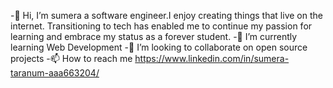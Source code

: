  -👋 Hi, I’m sumera a software engineer.I enjoy creating things that live on the internet. Transitioning to tech has enabled me to continue my passion for learning and embrace my status as a forever student.
 -🌱 I’m currently learning Web Development
 -💞️ I’m looking to collaborate on open source projects
 -📫 How to reach me https://www.linkedin.com/in/sumera-taranum-aaa663204/

